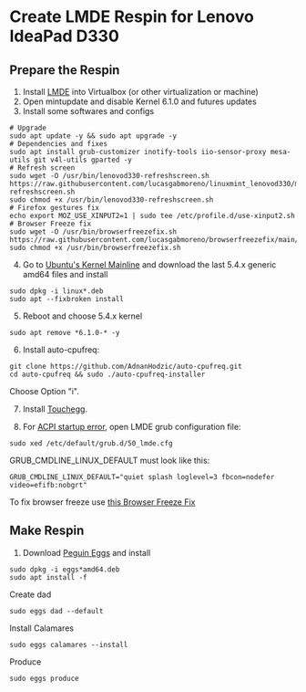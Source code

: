 # Create LMDE Respin for Lenovo IdeaPad D330

## Prepare the Respin
1. Install [LMDE](https://linuxmint.com/download_lmde.php) into Virtualbox (or other virtualization or machine)
2. Open mintupdate and disable Kernel 6.1.0 and futures updates
3. Install some softwares and configs
```
# Upgrade
sudo apt update -y && sudo apt upgrade -y
# Dependencies and fixes
sudo apt install grub-customizer inotify-tools iio-sensor-proxy mesa-utils git v4l-utils gparted -y
# Refresh screen
sudo wget -O /usr/bin/lenovod330-refreshscreen.sh https://raw.githubusercontent.com/lucasgabmoreno/linuxmint_lenovod330/main/lenovod330-refreshscreen.sh
sudo chmod +x /usr/bin/lenovod330-refreshscreen.sh
# Firefox gestures fix
echo export MOZ_USE_XINPUT2=1 | sudo tee /etc/profile.d/use-xinput2.sh
# Browser Freeze fix
sudo wget -O /usr/bin/browserfreezefix.sh https://raw.githubusercontent.com/lucasgabmoreno/browserfreezefix/main/browserfreezefix.sh
sudo chmod +x /usr/bin/browserfreezefix.sh
```
4. Go to [Ubuntu's Kernel Mainline](https://kernel.ubuntu.com/~kernel-ppa/mainline/) and download the last 5.4.x generic amd64 files and install
```
sudo dpkg -i linux*.deb
sudo apt --fixbroken install
```
5. Reboot and choose 5.4.x kernel
```
sudo apt remove *6.1.0-* -y
```
6. Install auto-cpufreq:
```
git clone https://github.com/AdnanHodzic/auto-cpufreq.git
cd auto-cpufreq && sudo ./auto-cpufreq-installer
```
Choose Option "i".

7. Install [Touchegg](https://github.com/JoseExposito/touchegg/releases/latest).

8. For [ACPI startup error](ACPI.md), open LMDE grub configuration file:
```
sudo xed /etc/default/grub.d/50_lmde.cfg
```
GRUB_CMDLINE_LINUX_DEFAULT must look like this:
```
GRUB_CMDLINE_LINUX_DEFAULT="quiet splash loglevel=3 fbcon=nodefer video=efifb:nobgrt"
```
To fix browser freeze use [this Browser Freeze Fix](https://github.com/lucasgabmoreno/browserfreezefix)

## Make Respin
1. Download [Peguin Eggs](https://sourceforge.net/projects/penguins-eggs/files/DEBS/) and install
```
sudo dpkg -i eggs*amd64.deb
sudo apt install -f
```
Create dad
```
sudo eggs dad --default
```
Install Calamares
```
sudo eggs calamares --install
```
Produce
```
sudo eggs produce 
```
